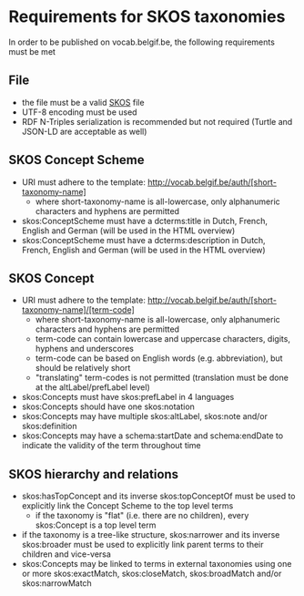 # Requirements for SKOS taxonomies

In order to be published on vocab.belgif.be, the following requirements must be met

## File
 * the file must be a valid [SKOS](https://www.w3.org/2009/08/skos-reference/skos.html) file
 * UTF-8 encoding must be used
 * RDF N-Triples serialization is recommended but not required (Turtle and JSON-LD are acceptable as well)
 
## SKOS Concept Scheme
 * URI must adhere to the template: http://vocab.belgif.be/auth/[short-taxonomy-name]
    * where short-taxonomy-name is all-lowercase, only alphanumeric characters and hyphens are permitted
 * skos:ConceptScheme must have a dcterms:title in Dutch, French, English and German (will be used in the HTML overview)
 * skos:ConceptScheme must have a dcterms:description in Dutch, French, English and German (will be used in the HTML overview)

## SKOS Concept
 * URI must adhere to the template: http://vocab.belgif.be/auth/[short-taxonomy-name]/[term-code]
   * where short-taxonomy-name is all-lowercase, only alphanumeric characters and hyphens are permitted
   * term-code can contain lowercase and uppercase characters, digits, hyphens and underscores
   * term-code can be based on English words (e.g. abbreviation), but should be relatively short
   * "translating" term-codes is not permitted (translation must be done at the altLabel/prefLabel level)
 * skos:Concepts must have skos:prefLabel in 4 languages
 * skos:Concepts should have one skos:notation
 * skos:Concepts may have multiple skos:altLabel, skos:note and/or skos:definition
 * skos:Concepts may have a schema:startDate and schema:endDate to indicate the validity of the term throughout time

## SKOS hierarchy and relations
 * skos:hasTopConcept and its inverse skos:topConceptOf must be used to explicitly link the Concept Scheme to the top level terms
   * if the taxonomy is "flat" (i.e. there are no children), every skos:Concept is a top level term
 * if the taxonomy is a tree-like structure, skos:narrower and its inverse skos:broader must be used to explicitly link parent terms to their children and vice-versa
 * skos:Concepts may be linked to terms in external taxonomies using one or more skos:exactMatch, skos:closeMatch, skos:broadMatch and/or skos:narrowMatch
